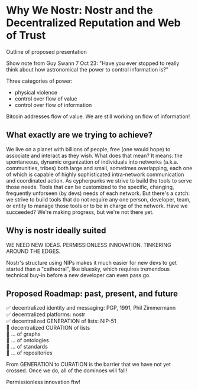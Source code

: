 Why We Nostr: Nostr and the Decentralized Reputation and Web of Trust
=====

Outline of proposed presentation

Show note from Guy Swann 7 Oct 23: "Have you ever stopped to really think about how astronomical the power to control information is?"

Three categories of power:
- physical violence
- control over flow of value
- control over flow of information

Bitcoin addresses flow of value. We are still working on flow of information!

## What exactly are we trying to achieve?

We live on a planet with billions of people, free (one would hope) to associate and interact as they wish. What does that mean? It means: the spontaneous, dynamic organization of individuals into networks (a.k.a. communities, tribes) both large and small, sometimes overlapping, each one of which is capable of highly sophisticated intra-network communication and coordinated action. As cypherpunks we strive to build the tools to serve those needs. Tools that can be customized to the specific, changing, frequently unforseen (by devs) needs of each network. But there's a catch: we strive to build tools that do not require any one person, developer, team, or entity to manage those tools or to be in charge of the network. Have we succeeded? We're making progress, but we're not there yet.

## Why is nostr ideally suited

WE NEED NEW IDEAS. PERMISSIONLESS INNOVATION. TINKERING AROUND THE EDGES.

Nostr's structure using NIPs makes it much easier for new devs to get started than a "cathedral", like bluesky, which requires tremendous technical buy-in before a new developer can even pass go.

## Proposed Roadmap: past, present, and future

✅ decentralized identity and messaging: PGP, 1991, Phil Zimmermann<br/>
✅ decentralized platforms: nostr<br/>
✅ decentralized GENERATION of lists: NIP-51<br/>
🔲 decentralized CURATION of lists<br/>
🔲 ... of graphs<br/>
🔲 ... of ontologies<br/>
🔲 ... of standards<br/>
🔲 ... of repositories<br/>

From GENERATION to CURATION is the barrier that we have not yet crossed. Once we do, all of the dominoes will fall!

Permissionless innovation ftw!
